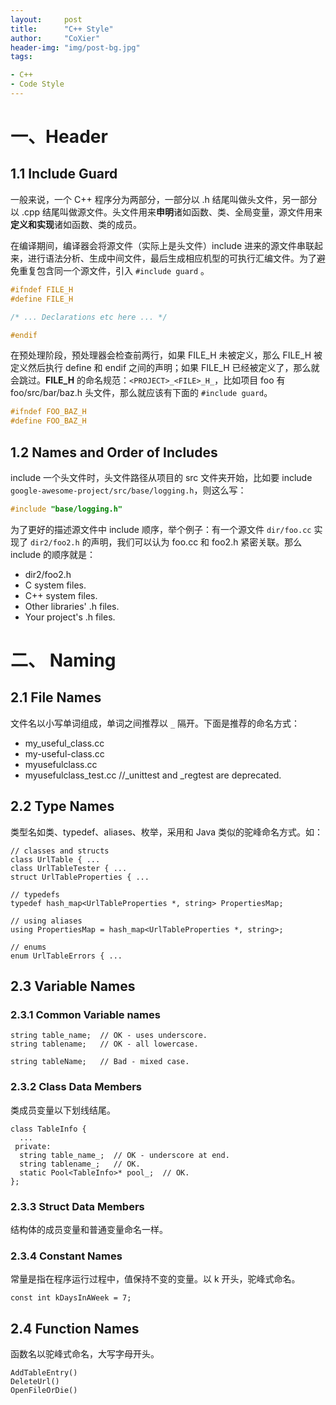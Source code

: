 ```yaml
---
layout:     post
title:      "C++ Style"
author:     "CoXier"
header-img: "img/post-bg.jpg"
tags:

- C++
- Code Style
---
```

# 一、Header

## 1.1 Include Guard
一般来说，一个 C++ 程序分为两部分，一部分以 .h 结尾叫做头文件，另一部分以 .cpp 结尾叫做源文件。头文件用来**申明**诸如函数、类、全局变量，源文件用来**定义和实现**诸如函数、类的成员。

在编译期间，编译器会将源文件（实际上是头文件）include 进来的源文件串联起来，进行语法分析、生成中间文件，最后生成相应机型的可执行汇编文件。为了避免重复包含同一个源文件，引入 `#include guard` 。

```c++
#ifndef FILE_H
#define FILE_H

/* ... Declarations etc here ... */

#endif
```

在预处理阶段，预处理器会检查前两行，如果 FILE_H 未被定义，那么 FILE_H 被定义然后执行 define 和 endif 之间的声明；如果 FILE_H 已经被定义了，那么就会跳过。**FILE_H** 的命名规范：`<PROJECT>_<FILE>_H_`，比如项目 foo 有 foo/src/bar/baz.h 头文件，那么就应该有下面的 `#include guard`。

```c++
#ifndef FOO_BAZ_H
#define FOO_BAZ_H
```
## 1.2 Names and Order of Includes
include 一个头文件时，头文件路径从项目的 src 文件夹开始，比如要 include  `google-awesome-project/src/base/logging.h`，则这么写：

```c++
#include "base/logging.h"
```
为了更好的描述源文件中 include 顺序，举个例子：有一个源文件 `dir/foo.cc` 实现了 `dir2/foo2.h` 的声明，我们可以认为 foo.cc 和 foo2.h 紧密关联。那么 include 的顺序就是：

* dir2/foo2.h
* C system files.
* C++ system files.
* Other libraries' .h files.
* Your project's .h files.

# 二、 Naming
## 2.1 File Names

文件名以小写单词组成，单词之间推荐以 `_` 隔开。下面是推荐的命名方式：

* my_useful_class.cc
* my-useful-class.cc
* myusefulclass.cc
* myusefulclass_test.cc //_unittest and _regtest are deprecated.

## 2.2 Type Names

类型名如类、typedef、aliases、枚举，采用和 Java 类似的驼峰命名方式。如：

```
// classes and structs
class UrlTable { ...
class UrlTableTester { ...
struct UrlTableProperties { ...

// typedefs
typedef hash_map<UrlTableProperties *, string> PropertiesMap;

// using aliases
using PropertiesMap = hash_map<UrlTableProperties *, string>;

// enums
enum UrlTableErrors { ...
```

## 2.3 Variable Names

### 2.3.1 Common Variable names

```
string table_name;  // OK - uses underscore.
string tablename;   // OK - all lowercase.

string tableName;   // Bad - mixed case.
```

### 2.3.2 Class Data Members

类成员变量以下划线结尾。

```
class TableInfo {
  ...
 private:
  string table_name_;  // OK - underscore at end.
  string tablename_;   // OK.
  static Pool<TableInfo>* pool_;  // OK.
};
```

### 2.3.3 Struct Data Members

结构体的成员变量和普通变量命名一样。

### 2.3.4 Constant Names

常量是指在程序运行过程中，值保持不变的变量。以 k 开头，驼峰式命名。

```
const int kDaysInAWeek = 7;
```

## 2.4 Function Names

函数名以驼峰式命名，大写字母开头。

```
AddTableEntry()
DeleteUrl()
OpenFileOrDie()
```